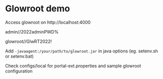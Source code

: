 # Glowroot demo

Access glowroot on http://localhost:4000

admin//2022adminPWD%

glowroot//GlwRT2022!

Add `-javaagent:/your/path/to/glowroot.jar` in java options (eg. setenv.sh or setenv.bat)

Check configs/local for portal-ext.properties and sample glowroot configuration
